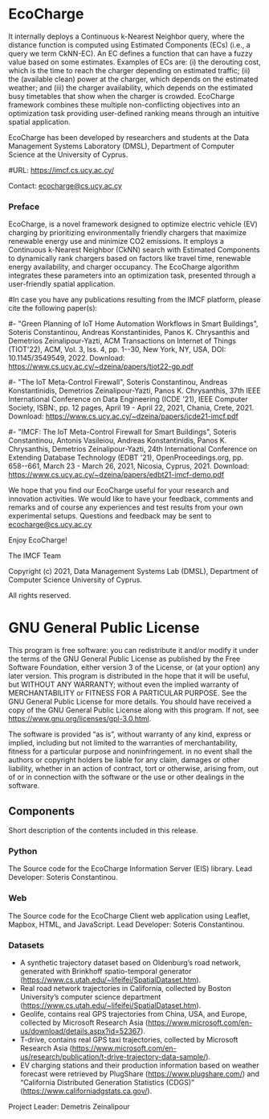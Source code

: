 # EcoCharge

It internally deploys a Continuous k-Nearest Neighbor query, where the distance function is computed using Estimated Components (ECs) (i.e., a query we term CkNN-EC). An EC defines a function that can have a fuzzy value based on some estimates. Examples of ECs are: (i) the derouting cost, which is the time to reach the charger depending on estimated traffic; (ii) the (available clean) power at the charger, which depends on the estimated weather; and (iii) the charger availability,
which depends on the estimated busy timetables that show when the charger is crowded. EcoCharge framework combines these multiple non-conflicting objectives into an
optimization task providing user-defined ranking means through an intuitive spatial application. 

EcoCharge has been developed by researchers and students at the Data Management Systems Laboratory (DMSL), Department of Computer Science at the University of Cyprus.

#URL: https://imcf.cs.ucy.ac.cy/

Contact: ecocharge@cs.ucy.ac.cy

### Preface
EcoCharge, is a novel framework designed to optimize electric vehicle (EV) charging by prioritizing environmentally friendly chargers that maximize renewable energy use and minimize CO2 emissions. It employs a Continuous k-Nearest Neighbor (CkNN) search with Estimated Components to dynamically rank chargers based on factors like travel time, renewable energy availability, and charger occupancy. The EcoCharge algorithm integrates these parameters into an optimization task, presented through a user-friendly spatial application. 

#In case you have any publications resulting from the IMCF platform, please cite the following paper(s):

#- "Green Planning of IoT Home Automation Workflows in Smart Buildings", Soteris Constantinou, Andreas Konstantinides, Panos K. Chrysanthis and Demetrios Zeinalipour-Yazti, ACM Transactions on Internet of Things (TIOT'22), ACM, Vol. 3, Iss. 4, pp. 1--30, New York, NY, USA, DOI: 10.1145/3549549, 2022. Download: https://www.cs.ucy.ac.cy/~dzeina/papers/tiot22-gp.pdf

#- "The IoT Meta-Control Firewall", Soteris Constantinou, Andreas Konstantinidis, Demetrios Zeinalipour-Yazti, Panos K. Chrysanthis, 37th IEEE International Conference on Data Engineering (ICDE '21), IEEE Computer Society, ISBN:, pp. 12 pages, April 19 - April 22, 2021, Chania, Crete, 2021. Download: https://www.cs.ucy.ac.cy/~dzeina/papers/icde21-imcf.pdf

#- "IMCF: The IoT Meta-Control Firewall for Smart Buildings", Soteris Constantinou, Antonis Vasileiou, Andreas Konstantinidis, Panos K. Chrysanthis, Demetrios Zeinalipour-Yazti, 24th International Conference on Extending Database Technology (EDBT '21), OpenProceedings.org, pp. 658--661, March 23 - March 26, 2021, Nicosia, Cyprus, 2021. Download: https://www.cs.ucy.ac.cy/~dzeina/papers/edbt21-imcf-demo.pdf

We hope that you find our EcoCharge useful for your research and innovation activities.  We would like to have your feedback, comments and remarks and of course any experiences and test results from your own experimental setups. Questions and feedback may be sent to ecocharge@cs.ucy.ac.cy

Enjoy EcoCharge!

The IMCF Team 

Copyright (c) 2021, Data Management Systems Lab (DMSL), Department of Computer Science
University of Cyprus.

All rights reserved.

# GNU General Public License

This program is free software: you can redistribute it and/or modify it under the terms of the GNU General Public License as published by the Free Software Foundation, either version 3 of the License, or (at your option) any later version. This program is distributed in the hope that it will be useful, but WITHOUT ANY WARRANTY; without even the implied warranty of MERCHANTABILITY or FITNESS FOR A PARTICULAR PURPOSE.  See the GNU General Public License for more details. You should have received a copy of the GNU General Public License along with this program.  If not, see https://www.gnu.org/licenses/gpl-3.0.html.

The software is provided “as is”, without warranty of any kind, express or implied, including but not limited to the warranties of merchantability, fitness for a particular purpose and noninfringement. in no event shall the authors or copyright holders be liable for any claim, damages or other liability, whether in an action of contract, tort or otherwise, arising from, out of or in connection with the software or the use or other dealings in the software.


## Components 

Short description of the contents included in this release.

### Python
The Source code for the EcoCharge Information Server (EIS) library. Lead Developer: Soteris Constantinou. 

### Web
The Source code for the EcoCharge Client web application using Leaflet, Mapbox, HTML, and JavaScript. Lead Developer: Soteris Constantinou. 

### Datasets
-  A synthetic trajectory dataset based on Oldenburg’s road network, generated with Brinkhoff spatio-temporal generator (https://www.cs.utah.edu/~lifeifei/SpatialDataset.htm).
-  Real road network trajectories in California, collected by Boston University’s computer science department (https://www.cs.utah.edu/~lifeifei/SpatialDataset.htm).
-  Geolife, contains real GPS trajectories from China, USA, and Europe, collected by Microsoft Research Asia (https://www.microsoft.com/en-us/download/details.aspx?id=52367).
-  T-drive, contains real GPS taxi trajectories, collected by Microsoft Research Asia (https://www.microsoft.com/en-us/research/publication/t-drive-trajectory-data-sample/).
-  EV charging stations and their production information based on weather forecast were retrieved by PlugShare (https://www.plugshare.com/) and “California Distributed Generation
Statistics (CDGS)” (https://www.californiadgstats.ca.gov/). 


Project Leader: Demetris Zeinalipour
